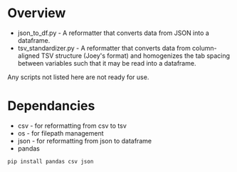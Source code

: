 # Overview
* json_to_df.py - A reformatter that converts data from JSON into a dataframe.
* tsv_standardizer.py - A reformatter that converts data from column-aligned TSV structure (Joey's format) and homogenizes the tab spacing between variables such that it may be read into a dataframe.

Any scripts not listed here are not ready for use.

# Dependancies 
* csv - for reformatting from csv to tsv
* os - for filepath management
* json - for reformatting from json to dataframe
* pandas

```python
pip install pandas csv json
```
